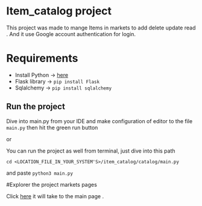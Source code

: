 # Item_catalog project
This project was made to mange Items in markets to add delete update read .
And it use Google account authentication for login.


# Requirements 
* Install Python -> [here](https://www.python.org/downloads/)
* Flask library ->  `pip install Flask `
* Sqlalchemy ->  `pip install sqlalchemy`


## Run the project 
Dive into main.py from your IDE and make configuration of editor to the file `main.py` then hit the green run button

or 

You can run the project as well from terminal, just dive into this path  
 
 `cd <LOCATION_FILE_IN_YOUR_SYSTEM'S>/item_catalog/catalog/main.py` 
 
 and paste `python3 main.py ` 
 

#Explorer the project markets pages

Click [here](http://localhost:5000/) it will take to the main page .

 
 
 


